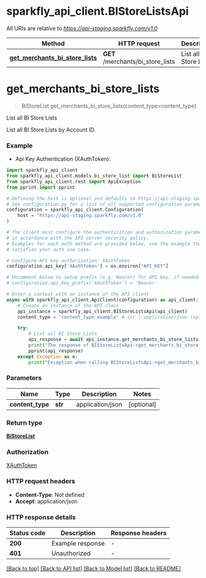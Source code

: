 # sparkfly_api_client.BIStoreListsApi

All URIs are relative to *https://api-staging.sparkfly.com/v1.0*

Method | HTTP request | Description
------------- | ------------- | -------------
[**get_merchants_bi_store_lists**](BIStoreListsApi.md#get_merchants_bi_store_lists) | **GET** /merchants/bi_store_lists | List all BI Store Lists


# **get_merchants_bi_store_lists**
> BiStoreList get_merchants_bi_store_lists(content_type=content_type)

List all BI Store Lists

List all BI Store Lists by Account ID.

### Example

* Api Key Authentication (XAuthToken):

```python
import sparkfly_api_client
from sparkfly_api_client.models.bi_store_list import BiStoreList
from sparkfly_api_client.rest import ApiException
from pprint import pprint

# Defining the host is optional and defaults to https://api-staging.sparkfly.com/v1.0
# See configuration.py for a list of all supported configuration parameters.
configuration = sparkfly_api_client.Configuration(
    host = "https://api-staging.sparkfly.com/v1.0"
)

# The client must configure the authentication and authorization parameters
# in accordance with the API server security policy.
# Examples for each auth method are provided below, use the example that
# satisfies your auth use case.

# Configure API key authorization: XAuthToken
configuration.api_key['XAuthToken'] = os.environ["API_KEY"]

# Uncomment below to setup prefix (e.g. Bearer) for API key, if needed
# configuration.api_key_prefix['XAuthToken'] = 'Bearer'

# Enter a context with an instance of the API client
async with sparkfly_api_client.ApiClient(configuration) as api_client:
    # Create an instance of the API class
    api_instance = sparkfly_api_client.BIStoreListsApi(api_client)
    content_type = 'content_type_example' # str | application/json (optional)

    try:
        # List all BI Store Lists
        api_response = await api_instance.get_merchants_bi_store_lists(content_type=content_type)
        print("The response of BIStoreListsApi->get_merchants_bi_store_lists:\n")
        pprint(api_response)
    except Exception as e:
        print("Exception when calling BIStoreListsApi->get_merchants_bi_store_lists: %s\n" % e)
```



### Parameters


Name | Type | Description  | Notes
------------- | ------------- | ------------- | -------------
 **content_type** | **str**| application/json | [optional] 

### Return type

[**BiStoreList**](BiStoreList.md)

### Authorization

[XAuthToken](../README.md#XAuthToken)

### HTTP request headers

 - **Content-Type**: Not defined
 - **Accept**: application/json

### HTTP response details

| Status code | Description | Response headers |
|-------------|-------------|------------------|
**200** | Example response |  -  |
**401** | Unauthorized |  -  |

[[Back to top]](#) [[Back to API list]](../README.md#documentation-for-api-endpoints) [[Back to Model list]](../README.md#documentation-for-models) [[Back to README]](../README.md)

